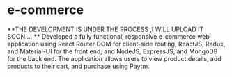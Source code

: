 # e-commerce

**THE DEVELOPMENT IS UNDER THE PROCESS ,I WILL UPLOAD IT SOON....
**
Developed a fully functional, responsive e-commerce web application using React Router DOM for client-side routing, ReactJS, Redux, and Material-UI for the front end, and NodeJS, ExpressJS, and MongoDB for the back end. The application allows users to view product details, add products to their cart, and purchase using Paytm. 
